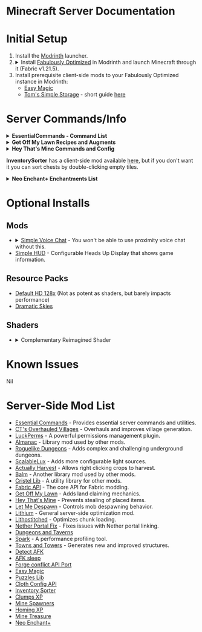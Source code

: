 # Minecraft Server Documentation
# Initial Setup
<ol>
  <li>Install the <a href="https://modrinth.com/app">Modrinth</a> launcher.</li>
  <li>
    <details>
      <summary>Install <a href="https://modrinth.com/modpack/fabulously-optimized?version=1.21.5#download">Fabulously Optimized</a> in Modrinth and launch Minecraft through it (Fabric v1.21.5).</summary>
      <ul>
        <li><b>Fabulously Optimized</b> is a modpack whose name speaks for itself; It can 10x your FPS, mine went from ~150 to sometimes 1300+ fps.</li>
        <li>See FPS in image below:</li>
        <li><img src="https://github.com/user-attachments/assets/81eeada7-3107-443e-b296-6e36af6c2825" width="750"/></li>
      </ul>
    </details>
  </li>
  <li>Install prerequisite client-side mods to your Fabulously Optimized instance in Modrinth:
    <ul>
      <li><a href="https://modrinth.com/mod/easy-magic?version=1.21.5&loader=fabric">Easy Magic</a></li>
      <li><a href="https://modrinth.com/mod/toms-storage?version=1.21.5&loader=fabric#download">Tom's Simple Storage</a> - short guide <a href="https://youtu.be/nW5ElcWiC3c">here</a></li>
    </ul>
  </li>
</ol>

# Server Commands/Info
<details>
  <summary><b>EssentialCommands - Command List</b></summary>
  <h3>Commands</h3>
  <p>All of these commands support automatic tab completion using Minecraft's new commands system.</p>
  <p>See the <a href="https://github.com/John-Paul-R/Essential-Commands/wiki/List-of-Commands-&-Permissions">full List of Commands &amp; Permissions</a>.</p>
  <h4>Spawn</h4>
  <ul>
    <li>/spawn</li>
    <li>/spawn set</li>
  </ul>
  <h4>Teleport requests</h4>
  <ul>
    <li>/tpa &lt;target-player&gt;</li>
    <li>/tpahere &lt;target-player&gt;</li>
    <li>/tpaccept &lt;target-player&gt;</li>
    <li>/tpdeny &lt;target-player&gt;</li>
  </ul>
  <h4>Player Homes</h4>
  <ul>
    <li>/home set &lt;home-name&gt;</li>
    <li>/home tp &lt;home-name&gt;</li>
    <li>/home delete &lt;home-name&gt;</li>
    <li>/home list</li>
  </ul>
  <h4>Warps</h4>
  <ul>
    <li>/warp set &lt;warp-name&gt;</li>
    <li>/warp tp &lt;warp-name&gt;</li>
    <li>/warp delete &lt;warp-name&gt;</li>
    <li>/warp list</li>
  </ul>
  <h4>Back</h4>
  <ul>
    <li>/back</li>
  </ul>
  <p>Want to teleport to where you died? Enable <code>allow_back_on_death</code> in the <a href="config-docs">config</a>.</p>
  <h4>Nickname</h4>
  <ul>
    <li>/nickname set &lt;nickname&gt;</li>
    <li>/nickname clear</li>
    <li>/nickname reveal &lt;nickname&gt;</li>
  </ul>
  <h4>Random Teleport (/wild equivalent)</h4>
  <ul>
    <li>/randomteleport</li>
    <li>/rtp</li>
  </ul>
  <h4>Workbench</h4>
  <ul>
    <li>/workbench</li>
    <li>/anvil</li>
    <li>/enderchest</li>
    <li>/stonecutter</li>
    <li>/grindstone</li>
    <li>/wastebin</li>
  </ul>
  <h4>Kitchen sink</h4>
  <ul>
    <li>/afk</li>
    <li>/fly</li>
    <li>/fly &lt;target-player&gt;</li>
    <li>/invuln</li>
    <li>/invuln &lt;target-player&gt;</li>
    <li>/top</li>
    <li>/day</li>
    <li>/gametime</li>
  </ul>
  <h4>Config</h4>
  <ul>
    <li>/essentialcommands config reload</li>
  </ul>
</details>
<details>
  <summary><b>Get Off My Lawn Recipes and Augments</b></summary>
  <h3>Claim Anchors</h3>
  <h4>Makeshift Claim Anchor</h4>
  <img src="recipes/makeshift_claim_anchor.png" alt="Makeshift Claim Anchor Recipe"/>
  <h4>Reinforced Claim Anchor</h4>
  <img src="recipes/reinforced_claim_anchor.png" alt="Reinforced Claim Anchor Recipe"/>
  <h5>Upgrade</h5>
  <img src="recipes/reinforced_upgrade_kit.png" alt="Reinforced Upgrade Kit Recipe"/>
  <h4>Glistening Claim Anchor</h4>
  <img src="recipes/glistening_claim_anchor.png" alt="Glistening Claim Anchor Recipe"/>
  <h5>Upgrade</h5>
  <img src="recipes/glistening_upgrade_kit.png" alt="Glistening Upgrade Kit Recipe"/>
  <h4>Crystal Claim Anchor</h4>
  <img src="recipes/crystal_claim_anchor.png" alt="Crystal Claim Anchor Recipe"/>
  <h5>Upgrade</h5>
  <img src="recipes/crystal_upgrade_kit.png" alt="Crystal Upgrade Kit Recipe"/>
  <h4>Emeradic Claim Anchor</h4>
  <img src="recipes/emeradic_claim_anchor.png" alt="Emeradic Claim Anchor Recipe"/>
  <h5>Upgrade</h5>
  <img src="recipes/emeradic_upgrade_kit.png" alt="Emeradic Upgrade Kit Recipe"/>
  <h4>Withered Claim Anchor</h4>
  <img src="recipes/withered_claim_anchor.png" alt="Withered Claim Anchor Recipe"/>
  <h5>Upgrade</h5>
  <img src="recipes/withered_upgrade_kit.png" alt="Withered Upgrade Kit Recipe"/>
  <h3>Claim Augments</h3>
  <h4>Angelic Aura</h4>
  <img src="recipes/angelic_aura.png" alt="Angelic Aura Recipe"/>
  <h4>Chaos Zone</h4>
  <img src="recipes/chaos_zone.png" alt="Chaos Zone Recipe"/>
  <h4>Ender Binding</h4>
  <img src="recipes/ender_binding.png" alt="Ender Binding Recipe"/>
  <h4>Explosion Controller</h4>
  <img src="recipes/explosion_controller.png" alt="Explosion Controller Recipe"/>
  <h4>Force Field</h4>
  <img src="recipes/force_field.png" alt="Force Field Recipe"/>
  <h4>Greeter</h4>
  <img src="recipes/greeter.png" alt="Greeter Recipe"/>
  <h4>Heaven Wings</h4>
  <img src="recipes/heaven_wings.png" alt="Heaven Wings Recipe"/>
  <h4>Lake Spirit's Grace</h4>
  <img src="recipes/lake_spirit_grace.png" alt="Lake Spirit's Grace Recipe"/>
  <h4>PvP Arena</h4>
  <img src="recipes/pvp_arena.png" alt="PvP Arena Recipe"/>
  <h4>Village Core</h4>
  <img src="recipes/village_core.png" alt="Village Core Recipe"/>
  <h4>Withering Seal</h4>
  <img src="recipes/withering_seal.png" alt="Withering Seal Recipe"/>
  <h3>Others</h3>
  <h4>Goggles of (Claim) Revealing</h4>
  <img src="recipes/goggles.png" alt="Goggles Recipe"/>
</details>
<details>
  <summary><b>Hey That's Mine Commands and Config</b></summary>
  <h3>Using HTM</h3>
  <p>The mod has multiple commands which you can use on your containers</p>
  <h4>Flag</h4>
  <p><code>/htm flag</code>: Checks the flags of a specific container. Left click on the container after running this command to check</p>
  <p><code>/htm flag &lt;type&gt; &lt;value&gt;</code>: Left click a container to set the flag</p>
  <p>Permission node: <code>htm.command.flag</code></p>
  <h4>Set</h4>
  <p><code>/htm set PUBLIC</code>: Allows everyone to access the container</p>
  <p><code>/htm set PRIVATE</code>: Allows only the owner and those with permissions to access the container</p>
  <p><code>/htm set KEY</code>: Allows only those with a key to access the container</p>
  <p>Permission node: <code>htm.command.set</code></p>
  <h4>Trust</h4>
  <p><code>/htm trust &lt;player&gt; [global]</code>: Allows a player to access that container if private</p>
  <p>Permission node: <code>htm.command.trust</code></p>
  <h4>Untrust</h4>
  <p><code>/htm untrust &lt;player&gt; [global]</code>: Revokes a player's access to the container</p>
  <p>Permission node: <code>htm.command.trust</code></p>
  <h4>Remove</h4>
  <p><code>/htm remove</code>: Removes all protections from a container</p>
  <p>Permission node: <code>htm.command.remove</code></p>
  <h4>Transfer</h4>
  <p><code>/htm transfer &lt;player&gt;</code>: Transfers ownership to another player</p>
  <p>Permission node: <code>htm.command.transfer</code></p>
  <h4>Persist</h4>
  <p>Toggles persist mode, which allows you to continue executing the same action without typing the command again</p>
  <p><code>/htm persist</code></p>
  <p>Permission node: <code>htm.command.persist</code></p>
  <h4>Quiet</h4>
  <p>Toggles no message mode, which hides non-command messages like automatic protection creation and override.</p>
  <p><code>/htm quiet</code></p>
  <p>Permission node: <code>htm.command.quiet</code></p>
  <h4>Config</h4>
  <p><code>canTrustedPlayersBreakChests</code>: Toggles whether players trusted to a locked container can break the container (set to false by default meaning only the owner can break a locked container).</p>
  <p><code>defaultFlags</code>:</p>
  <ul>
    <li><code>hoppers</code>: Toggles whether hoppers can pull from locked containers by default (true by default meaning hoppers can pull from locked containers).</li>
  </ul>
  <p><code>autolockingContainers</code>: List of containers which will be set to PRIVATE by default (remove items in the list to make them set to public by default).</p>
  <h4>Additional permissions</h4>
  <p><code>htm.admin</code>: Allows unrestricted access to containers and other managerial permissions</p>
</details>
<p><b>InventorySorter</b> has a client-side mod available <a href="https://modrinth.com/mod/inventory-sorting?version=1.21.5">here</a>, but if you don't want it you can sort chests by double-clicking empty tiles.</p>
  <details>
    <summary><b>Neo Enchant+ Enchantments List</b></summary>
    <h3>Neo Enchantments List</h3>
    <ul>
      <li>
        <strong>Armor</strong>:
        <ul>
          <li><strong>Fury</strong>: Decreases armor in percent and grants armor penetration and increased damage percentage on your hits.</li>
          <li><strong>Life+</strong>: Gives the player extra hearts.</li>
          <li><strong>Venom Protection</strong>: Provides protection against negative effects.</li>
        </ul>
      </li>
      <li>
        <strong>Helmet</strong>:
        <ul>
          <li><strong>Bright Vision</strong>: Gives night vision to the player.</li>
          <li><strong>Auto-Feed</strong>: Automatically feeds you every minute.</li>
          <li><strong>Voidless</strong>: If you fall into the void, you briefly gain a levitation effect.</li>
        </ul>
      </li>
      <li>
        <strong>Chestplate</strong>:
        <ul>
          <li><strong>Builder Arms</strong>: Allows you to place and break blocks from a longer distance.</li>
        </ul>
      </li>
      <li>
        <strong>Leggings</strong>:
        <ul>
          <li><strong>Fast Swim</strong>: Grants the player a dolphin Grace effect.</li>
          <li><strong>Leaping</strong>: Boosts the player.</li>
          <li><strong>Oversize</strong>: Increase entity size</li>
          <li><strong>Dwarfed</strong>: Decrease enity size</li>
        </ul>
      </li>
      <li>
        <strong>Boots</strong>:
        <ul>
          <li><strong>Step Assist</strong>: Allows you to walk up blocks more easily.</li>
          <li><strong>SkyWalk</strong>: Allows you to fly if there is a 4 blocks gap below your feet. To desced just crouch.</li>
          <li><strong>Lava Walker</strong>: Allows the player to walk on lava.</li>
          <li><strong>Agility</strong>: Increases player speed.</li>
        </ul>
      </li>
      <li>
        <strong>Elytra</strong>:
        <ul>
          <li><strong>Armored</strong>: For elytra, reduce the damage taken.</li>
        </ul>
      </li>
      <li>
        <strong>Sword</strong>:
        <ul>
          <li><strong>Reach</strong>: Increase the range of your attack.</li>
          <li><strong>XpBoost</strong>: Gain additional experience from killing mobs.</li>
          <li><strong>Life Steal</strong>: Drains health from the target and transfers it to the player.</li>
          <li><strong>Poison Aspect</strong>: Poisons the mob upon hitting it.</li>
          <li><strong>Fear</strong>: When you hit a creeper, increase delays their explosion by 12.5 seconds.</li>
          <li><strong>Pull</strong> Allows you to retrieve a mob egg with a small probability when you kill a monster.</li>
        </ul>
      </li>
      <li>
        <strong>Mace</strong>:
        <ul>
          <li><strong>Striker</strong>: On mace, have a small chance to call the thunder, if the weather is stormy, the thunder will strike the mob at each hit and work also on lighting_rod. Also you are immune to damage thunder.</li>
          <li><strong>Wind Propulsion</strong> When you striking with your mace the ground, you cause an explosion that sends you into the air, designed to be used in combination with "Wind Burst".</li>
        </ul>
      </li>
      <li>
        <strong>Tools</strong>:
        <ul>
          <li><strong>Auto-Smelt</strong>: Automatically smelts items.</li>
        </ul>
      </li>
      <li>
        <strong>Axe</strong>:
        <ul>
          <li><strong>Timber</strong>: Cut down a tree with one strike.</li>
        </ul>
      </li>
      <li>
        <strong>Pickaxe</strong>:
        <ul>
          <li><strong>Bedrock Breaker</strong>: Allows you to break bedrock, but consumes 200 durability per block.</li>
          <li><strong>VeinMiner</strong>: If you break a mineral block, all surrounding minerals also break.</li>
          <li><strong>Spawner Touch</strong>: Allows your pickaxe to retrieve spawners.</li>
        </ul>
      </li>
      <li>
        <strong>Hoe</strong>:
        <ul>
          <li><strong>Scyther</strong>: Allows you to transform dirt in farmland in x by z surface depending enchantment levels</li>
        </ul>
      </li>
      <li>
        <strong>Bow</strong>:
        <ul>
          <li><strong>Explosive Arrow</strong>: When arrow hit a block, create an explosion, the entity take damage.</li>
          <li><strong>Accuracy Shot</strong>: Arrows fly straight.</li>
          <li><strong>Breezing Arrow</strong>: (Bow and Crossbow) Causes a repulsion effect and sends the hit target into the air. If arrows miss, it causes a repulsion effect on the ground.</li>
        </ul>
      </li>
    </ul>
  </details>
</li>

# Optional Installs
## Mods
<ul>
  <li>
    <details>
      <summary><a href="https://modrinth.com/plugin/simple-voice-chat">Simple Voice Chat</a> - You won't be able to use proximity voice chat without this.</summary>
      <ul>
        <li>Try downloading it with the Modrith client first, but it's likely you won't be able to add it to your <b>"Fabulously Optimized"</b> instance.</li>
        <li>To download it manually, use <a href="https://modrinth.com/plugin/simple-voice-chat?version=1.21.5&loader=fabric">this link</a>.</li>
        <li>Then, place it inside your <b>"Fabulously Optimized"</b> instance's mod folder.</li>
        <ul>
          <li>(Windows) <code>%APPDATA%\ModrinthApp\profiles\Fabulously Optimized\mods</code></li>
          <li>(Linux) <code>~/.local/share/ModrinthApp/profiles/Fabulously\ Optimized/mods</code></li>
        </ul>
        <li>Once you've loaded it in-game:</li>
        <ul>
          <li>Press <code>v</code> (default) to access SVC's settings, make sure you select the correct input and output devices.</li>
          <li>Type <code>/voicechat</code> to see it's commands (<code>/voicechat invite &lt;PLAYERNAME&gt;</code> is the most relevant).</li>
        </ul>
      </ul>
    </details>
  </li>
  <li><a href="https://modrinth.com/mod/simplehud">Simple HUD</a> - Configurable Heads Up Display that shows game information.</li>
</ul>

## Resource Packs
<ul>
  <li><a href="https://modrinth.com/resourcepack/default-hd-128x/versions">Default HD 128x</a> (Not as potent as shaders, but barely impacts performance)</li>
  <li><a href="https://modrinth.com/resourcepack/dramatic-skys">Dramatic Skies</a></li>
</ul>

## Shaders
<ul>
  <li>
    <details>
      <summary>Complementary Reimagined Shader</summary>
      <ul>
        <li><a href="https://modrinth.com/shader/complementary-reimagined">Complementary Reimagined</a></li>
        <li>Sample images:
          <ul>
            <li><img src="https://github.com/user-attachments/assets/def189a6-9266-443c-bbff-40cb64df262c" alt="image"/></li>
            <li><img src="https://github.com/user-attachments/assets/4c0afb55-40e1-4987-bc3c-048f948477f6" alt="image"/></li>
          </ul>
        </li>
      </ul>
    </details>
  </li>
</ul>

# Known Issues
Nil

# Server-Side Mod List
- [Essential Commands](https://github.com/John-Paul-R/Essential-Commands/) - Provides essential server commands and utilities.
- [CT's Overhauled Villages](https://modrinth.com/mod/ct-overhaul-village) - Overhauls and improves village generation.
- [LuckPerms](https://modrinth.com/plugin/luckperms) - A powerful permissions management plugin.
- [Almanac](https://modrinth.com/mod/almanac) - Library mod used by other mods.
- [Roguelike Dungeons](https://modrinth.com/mod/roguelikedungeons) - Adds complex and challenging underground dungeons.
- [ScalableLux](https://modrinth.com/mod/scalablelux) - Adds more configurable light sources.
- [Actually Harvest](https://modrinth.com/mod/actually-harvest) - Allows right clicking crops to harvest.
- [Balm](https://modrinth.com/mod/balm) - Another library mod used by other mods.
- [Cristel Lib](https://modrinth.com/mod/cristel-l55) - A utility library for other mods.
- [Fabric API](https://modrinth.com/mod/fabric-api) - The core API for Fabric modding.
- [Get Off My Lawn](https://modrinth.com/mod/goml-reserved) - Adds land claiming mechanics.
- [Hey That's Mine](https://modrinth.com/mod/htm) - Prevents stealing of placed items.
- [Let Me Despawn](https://modrinth.com/plugin/lmd) - Controls mob despawning behavior.
- [Lithium](https://modrinth.com/mod/lithium) - General server-side optimization mod.
- [Lithostitched](https://modrinth.com/mod/lithostitched) - Optimizes chunk loading.
- [Nether Portal Fix](https://modrinth.com/mod/netherportalfix) - Fixes issues with Nether portal linking.
- [Dungeons and Taverns](https://modrinth.com/datapack/dungeons-and-taverns)
- [Spark](https://modrinth.com/mod/spark) - A performance profiling tool.
- [Towns and Towers](https://modrinth.com/mod/towns-and-towers) - Generates new and improved structures.
- [Detect AFK](https://modrinth.com/datapack/detect-afk)
- [AFK sleep](https://modrinth.com/datapack/afk-sleep)
- [Forge conflict API Port](https://modrinth.com/mod/forge-config-api-port)
- [Easy Magic](https://modrinth.com/mod/easy-magic)
- [Puzzles Lib](https://modrinth.com/mod/puzzles-lib)
- [Cloth Config API](https://modrinth.com/mod/cloth-config)
- [Inventory Sorter](https://modrinth.com/mod/inventory-sorting)
- [Clumps XP](https://modrinth.com/mod/clumps)
- [Mine Spawners](https://modrinth.com/mod/mine-spawners)
- [Homing XP](https://modrinth.com/datapack/simple-homing-xp)
- [Mine Treasure](https://modrinth.com/datapack/mine-treasure)
- [Neo Enchant+](https://modrinth.com/datapack/neoenchant)
